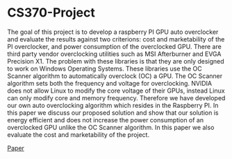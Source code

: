 # CS370-Project
The goal of this project is to develop a raspberry PI GPU auto overclocker and evaluate the results against two criterions: cost and marketability of the PI overclocker, and power consumption of the overclocked GPU. There are third party vendor overclocking utilities such as MSI Afterburner and EVGA Precision X1. The problem with these libraries is that they are only designed to work on Windows Operating Systems. These libraries use the OC Scanner algorithm to automatically overclock (OC) a GPU. The OC Scanner algorithm sets both the frequency and voltage for overclocking. NVIDIA does not allow Linux to modify the core voltage of their GPUs, instead Linux can only modify core and memory frequency. Therefore we have developed our own auto overclocking algorithm which resides in the Raspberry PI. In this paper we discuss our proposed solution and show that our solution is energy efficient and does not increase the power consumption of an overclocked GPU unlike the OC Scanner algorithm. In this paper we also evaluate the cost and marketability of the project.

[Paper](https://github.com/RoySRC/CS370-Project/blob/main/Final_Paper.pdf)
